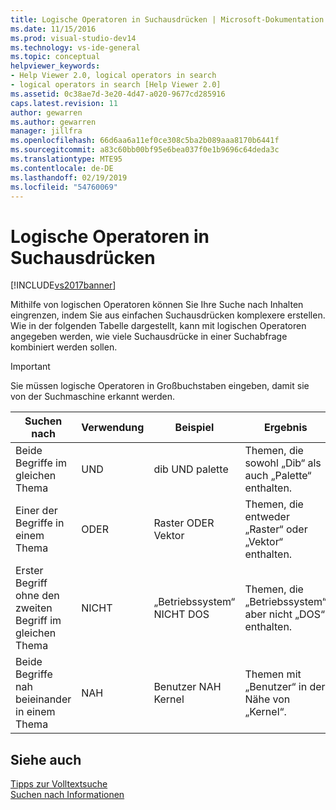 ```yaml
---
title: Logische Operatoren in Suchausdrücken | Microsoft-Dokumentation
ms.date: 11/15/2016
ms.prod: visual-studio-dev14
ms.technology: vs-ide-general
ms.topic: conceptual
helpviewer_keywords:
- Help Viewer 2.0, logical operators in search
- logical operators in search [Help Viewer 2.0]
ms.assetid: 0c38ae7d-3e20-4d47-a020-9677cd285916
caps.latest.revision: 11
author: gewarren
ms.author: gewarren
manager: jillfra
ms.openlocfilehash: 66d6aa6a11ef0ce308c5ba2b089aaa8170b6441f
ms.sourcegitcommit: a83c60bb00bf95e6bea037f0e1b9696c64deda3c
ms.translationtype: MTE95
ms.contentlocale: de-DE
ms.lasthandoff: 02/19/2019
ms.locfileid: "54760069"
---
```

# <a name="logical-operators-in-search-expressions"></a>Logische Operatoren in Suchausdrücken
[!INCLUDE[vs2017banner](../includes/vs2017banner.md)]

Mithilfe von logischen Operatoren können Sie Ihre Suche nach Inhalten eingrenzen, indem Sie aus einfachen Suchausdrücken komplexere erstellen. Wie in der folgenden Tabelle dargestellt, kann mit logischen Operatoren angegeben werden, wie viele Suchausdrücke in einer Suchabfrage kombiniert werden sollen.  
  
> [!IMPORTANT]
>  Sie müssen logische Operatoren in Großbuchstaben eingeben, damit sie von der Suchmaschine erkannt werden.  
  
|Suchen nach|Verwendung|Beispiel|Ergebnis|  
|-------------------|---------|-------------|------------|  
|Beide Begriffe im gleichen Thema|UND|dib UND palette|Themen, die sowohl „Dib“ als auch „Palette“ enthalten.|  
|Einer der Begriffe in einem Thema|ODER|Raster ODER Vektor|Themen, die entweder „Raster“ oder „Vektor“ enthalten.|  
|Erster Begriff ohne den zweiten Begriff im gleichen Thema|NICHT|„Betriebssystem“ NICHT DOS|Themen, die „Betriebssystem“ aber nicht „DOS“ enthalten.|  
|Beide Begriffe nah beieinander in einem Thema|NAH|Benutzer NAH Kernel|Themen mit „Benutzer“ in der Nähe von „Kernel“.|  
  
## <a name="see-also"></a>Siehe auch  
 [Tipps zur Volltextsuche](../ide/full-text-search-tips.md)   
 [Suchen nach Informationen](../ide/locate-information.md)
